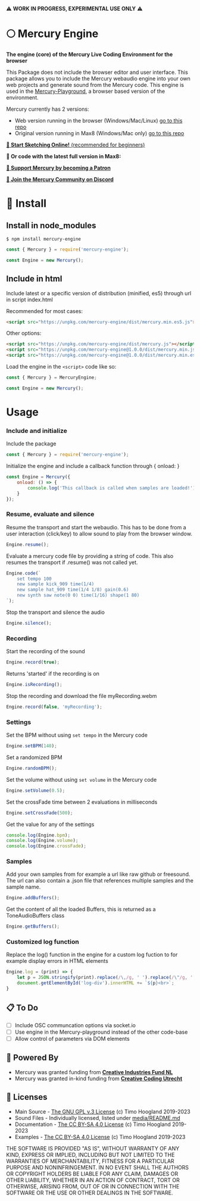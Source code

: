 ⚠️ **WORK IN PROGRESS, EXPERIMENTAL USE ONLY** ⚠️

# 🌕 Mercury Engine

**The engine (core) of the Mercury Live Coding Environment for the browser**

This Package does not include the browser editor and user interface. This package allows you to include the Mercury webaudio engine into your own web projects and generate sound from the Mercury code. This engine is used in the [Mercury-Playground](https://github.com/tmhglnd/mercury-playground), a browser based version of the environment.

Mercury currently has 2 versions:

* Web version running in the browser (Windows/Mac/Linux) [go to this repo](https://github.com/tmhglnd/mercury-playground)
* Original version running in Max8 (Windows/Mac only) [go to this repo](https://github.com/tmhglnd/mercury)

[**🚀 Start Sketching Online!** (recommended for beginners)](https://mercury.timohoogland.com/)

**👾 Or code with the latest full version in Max8:** 

<!-- [![GitHub release (latest SemVer)](https://img.shields.io/github/v/release/tmhglnd/mercury)](https://github.com/tmhglnd/mercury/releases)

[**📟 Build a local app from the browser version with Electron**](https://github.com/tmhglnd/mercury-app) -->

[**🙏 Support Mercury by becoming a Patron**](https://www.patreon.com/bePatron?u=9649817) 

[**💬 Join the Mercury Community on Discord**](https://discord.gg/vt59NYU)

<!-- ![The Mercury playground in the browser](media/screenshot.png) -->

# 🚀 Install

## Install in node_modules

```
$ npm install mercury-engine
```

```js
const { Mercury } = require('mercury-engine');

const Engine = new Mercury();
```

## Include in html

Include latest or a specific version of distribution (minified, es5) through url in script index.html 

Recommended for most cases:
```html
<script src="https://unpkg.com/mercury-engine/dist/mercury.min.es5.js"></script>
```

Other options:
```html
<script src="https://unpkg.com/mercury-engine/dist/mercury.js"></script>
<script src="https://unpkg.com/mercury-engine@1.0.0/dist/mercury.min.js"></script>
<script src="https://unpkg.com/mercury-engine@1.0.0/dist/mercury.min.es5.js"></script>
```

Load the engine in the `<script>` code like so:

```js
const { Mercury } = MercuryEngine;

const Engine = new Mercury();
```

# Usage

### Include and initialize

Include the package

```js
const { Mercury } = require('mercury-engine');
```

Initialize the engine and include a callback function through { onload: }

```js
const Engine = Mercury({
	onload: () => {
		console.log('This callback is called when samples are loaded!');
	}
});
```

### Resume, evaluate and silence

Resume the transport and start the webaudio. This has to be done from a user interaction (click/key) to allow sound to play from the browser window.

```js
Engine.resume();
```

Evaluate a mercury code file by providing a string of code. This also resumes the transport if .resume() was not called yet.

```js
Engine.code(`
	set tempo 100
	new sample kick_909 time(1/4)
	new sample hat_909 time(1/4 1/8) gain(0.6)
	new synth saw note(0 0) time(1/16) shape(1 80)
`);
```

Stop the transport and silence the audio

```js
Engine.silence();
```

### Recording

Start the recording of the sound

```js
Engine.record(true);
```

Returns 'started' if the recording is on

```js
Engine.isRecording();
```

Stop the recording and download the file myRecording.webm

```js
Engine.record(false, 'myRecording');
```

### Settings

Set the BPM without using `set tempo` in the Mercury code

```js
Engine.setBPM(140);
```

Set a randomized BPM

```js
Engine.randomBPM();
```

Set the volume without using `set volume` in the Mercury code

```js
Engine.setVolume(0.5);
```

Set the crossFade time between 2 evaluations in milliseconds

```js
Engine.setCrossFade(500);
```

Get the value for any of the settings

```js
console.log(Engine.bpm);
console.log(Engine.volume);
console.log(Engine.crossFade);
```

### Samples

Add your own samples from for example a url like raw github or freesound. The url can also contain a .json file that references multiple samples and the sample name.

```js
Engine.addBuffers();
```

Get the content of all the loaded Buffers, this is returned as a ToneAudioBuffers class

```js
Engine.getBuffers();
```

### Customized log function

Replace the log() function in the engine for a custom log fuction to for example display errors in HTML elements

```js
Engine.log = (print) => {
	let p = JSON.stringify(print).replace(/\,/g, ' ').replace(/\"/g, '');
	document.getElementById('log-div').innerHTML += `${p}<br>`;
}
```

## 📋 To Do

- [ ] Include OSC communcation options via socket.io
- [ ] Use engine in the Mercury-playground instead of the other code-base
- [ ] Allow control of parameters via DOM elements

## 🔋 Powered By

- Mercury was granted funding from [**Creative Industries Fund NL**](https://stimuleringsfonds.nl/en/)
- Mercury was granted in-kind funding from [**Creative Coding Utrecht**](https://creativecodingutrecht.nl/)

## 📄 Licenses

- Main Source - [The GNU GPL v.3 License](https://choosealicense.com/licenses/gpl-3.0/) (c) Timo Hoogland 2019-2023
- Sound Files - Individually licensed, listed under [media/README.md](https://github.com/tmhglnd/mercury/blob/master/mercury_ide/media/README.md)
- Documentation - [The CC BY-SA 4.0 License](https://creativecommons.org/licenses/by-sa/4.0/) (c) Timo Hoogland 2019-2023
- Examples - [The CC BY-SA 4.0 License](https://creativecommons.org/licenses/by-sa/4.0/) (c) Timo Hoogland 2019-2023

THE SOFTWARE IS PROVIDED "AS IS", WITHOUT WARRANTY OF ANY KIND, EXPRESS OR IMPLIED, INCLUDING BUT NOT LIMITED TO THE WARRANTIES OF MERCHANTABILITY, FITNESS FOR A PARTICULAR PURPOSE AND NONINFRINGEMENT. IN NO EVENT SHALL THE AUTHORS OR COPYRIGHT HOLDERS BE LIABLE FOR ANY CLAIM, DAMAGES OR OTHER LIABILITY, WHETHER IN AN ACTION OF CONTRACT, TORT OR OTHERWISE, ARISING FROM, OUT OF OR IN CONNECTION WITH THE SOFTWARE OR THE USE OR OTHER DEALINGS IN THE SOFTWARE.